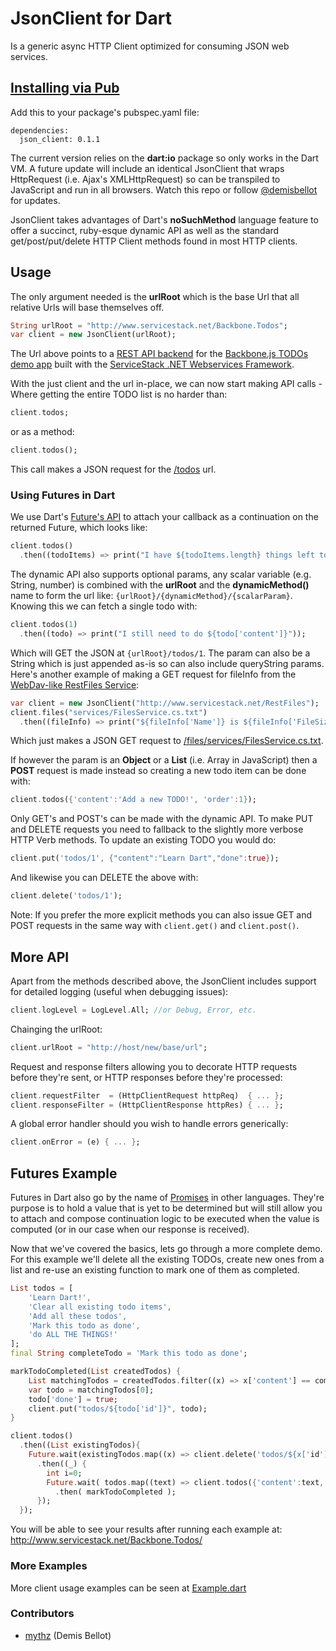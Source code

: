 JsonClient for Dart
===================

Is a generic async HTTP Client optimized for consuming JSON web services. 

## [Installing via Pub](http://pub.dartlang.org/packages/json_client)	

Add this to your package's pubspec.yaml file:

	dependencies:
	  json_client: 0.1.1

The current version relies on the **dart:io** package so only works in the Dart VM. A future update will include an 
identical JsonClient that wraps HttpRequest (i.e. Ajax's XMLHttpRequest) so can be transpiled to JavaScript and run 
in all browsers. Watch this repo or follow [@demisbellot](http://twitter.com/demisbellot) for updates.

JsonClient takes advantages of Dart's **noSuchMethod** language feature to offer a succinct, ruby-esque dynamic API 
as well as the standard get/post/put/delete HTTP Client methods found in most HTTP clients. 

## Usage

The only argument needed is the **urlRoot** which is the base Url that all relative Urls will base themselves off.

```dart
String urlRoot = "http://www.servicestack.net/Backbone.Todos";
var client = new JsonClient(urlRoot);
```

The Url above points to a [REST API backend](http://www.servicestack.net/Backbone.Todos/metadata) for the [Backbone.js TODOs demo app](http://www.servicestack.net/Backbone.Todos) built with the [ServiceStack .NET Webservices Framework](http://www.servicestack.net). 

With the just client and the url in-place, we can now start making API calls - Where getting the entire TODO list is no harder than:

```dart
client.todos;
```

or as a method:

```dart
client.todos();
```

This call makes a JSON request for the [/todos](http://www.servicestack.net/Backbone.Todos/todos?format=json) url. 

### Using Futures in Dart 

We use Dart's [Future's API](http://www.dartlang.org/articles/using-future-based-apis/) to attach your callback as a continuation on the returned Future, which looks like:

```dart
client.todos()
  .then((todoItems) => print("I have ${todoItems.length} things left todo"));
```

The dynamic API also supports optional params, any scalar variable (e.g. String, number) is combined with the **urlRoot** and the **dynamicMethod()** name to form the url like: `{urlRoot}/{dynamicMethod}/{scalarParam}`. Knowing this we can fetch a single todo with:

```dart
client.todos(1)
  .then((todo) => print("I still need to do ${todo['content']}"));
```

Which will GET the JSON at `{urlRoot}/todos/1`. The param can also be a String which is just appended as-is so can also include queryString params. Here's another example of making a GET request for fileInfo from the [WebDav-like RestFiles Service](http://www.servicestack.net/RestFiles):

```dart
var client = new JsonClient("http://www.servicestack.net/RestFiles");
client.files("services/FilesService.cs.txt")
  .then((fileInfo) => print("${fileInfo['Name']} is ${fileInfo['FileSizeBytes']} bytes"));
```

Which just makes a JSON GET request to [/files/services/FilesService.cs.txt](http://www.servicestack.net/RestFiles/files/services/FilesService.cs.txt).

If however the param is an **Object** or a **List** (i.e. Array in JavaScript) then a **POST** request is made instead so creating a new todo item can be done with:

```dart
client.todos({'content':'Add a new TODO!', 'order':1});
```

Only GET's and POST's can be made with the dynamic API. To make PUT and DELETE requests you need to fallback to the slightly more verbose HTTP Verb methods. To update an existing TODO you would do:

```dart
client.put('todos/1', {"content":"Learn Dart","done":true});
```

And likewise you can DELETE the above with:

```dart
client.delete('todos/1');
```

Note: If you prefer the more explicit methods you can also issue GET and POST requests in the same way with `client.get()` and `client.post()`.

## More API

Apart from the methods described above, the JsonClient includes support for detailed logging (useful when debugging issues):

```dart
client.logLevel = LogLevel.All; //or Debug, Error, etc.
```

Chainging the urlRoot:

```dart
client.urlRoot = "http://host/new/base/url";
```

Request and response filters allowing you to decorate HTTP requests before they're sent, or HTTP responses before they're processed:

```dart
client.requestFilter  = (HttpClientRequest httpReq)  { ... };
client.responseFilter = (HttpClientResponse httpRes) { ... };
```

A global error handler should you wish to handle errors generically:

```dart
client.onError = (e) { ... };
```

## Futures Example

Futures in Dart also go by the name of [Promises](http://en.wikipedia.org/wiki/Futures_and_promises) in other 
languages. They're purpose is to hold a value that is yet to be determined but will still allow you to attach 
and compose continuation logic to be executed when the value is computed (or in our case when our response is 
received). 

Now that we've covered the basics, lets go through a more complete demo. For this example we'll delete all the 
existing TODOs, create new ones from a list and re-use an existing function to mark one of them as completed.

```dart
List todos = [
    'Learn Dart!', 
    'Clear all existing todo items',
    'Add all these todos',
    'Mark this todo as done',
    'do ALL THE THINGS!'
];
final String completeTodo = 'Mark this todo as done';

markTodoCompleted(List createdTodos) {
    List matchingTodos = createdTodos.filter((x) => x['content'] == completeTodo);
    var todo = matchingTodos[0];
    todo['done'] = true;
    client.put("todos/${todo['id']}", todo);    
}

client.todos()
  .then((List existingTodos){
    Future.wait(existingTodos.map((x) => client.delete('todos/${x['id']}')) )
      .then((_) { 
        int i=0;
        Future.wait( todos.map((text) => client.todos({'content':text, 'order':i++})) )
          .then( markTodoCompleted );
      });      
  });    
```

You will be able to see your results after running each example at:
http://www.servicestack.net/Backbone.Todos/    

### More Examples

More client usage examples can be seen at [Example.dart](https://github.com/dartist/json_client/blob/master/bin/Example.dart)

### Contributors

  - [mythz](https://github.com/mythz) (Demis Bellot)
